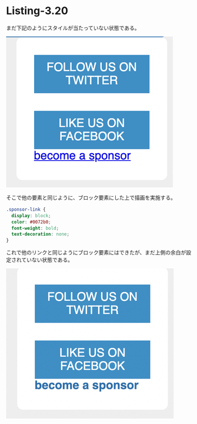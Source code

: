 # Listing-3.20

まだ下記のようにスタイルが当たっていない状態である。

![](assets/2021-10-23-22-33-35.png)

そこで他の要素と同じように、ブロック要素にした上で描画を実施する。

```css
.sponsor-link {
  display: block;
  color: #0072b0;
  font-weight: bold;
  text-decoration: none;
}
```

これで他のリンクと同じようにブロック要素にはできたが、まだ上側の余白が設定されていない状態である。

![](assets/2021-10-23-22-36-43.png)
